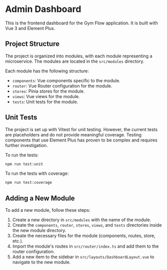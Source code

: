 # Admin Dashboard

This is the frontend dashboard for the Gym Flow application. It is built with Vue 3 and Element Plus.

## Project Structure

The project is organized into modules, with each module representing a microservice. The modules are located in the `src/modules` directory.

Each module has the following structure:

-   `components`: Vue components specific to the module.
-   `router`: Vue Router configuration for the module.
-   `stores`: Pinia stores for the module.
-   `views`: Vue views for the module.
-   `tests`: Unit tests for the module.

## Unit Tests

The project is set up with Vitest for unit testing. However, the current tests are placeholders and do not provide meaningful coverage. Testing components that use Element Plus has proven to be complex and requires further investigation.

To run the tests:

```bash
npm run test:unit
```

To run the tests with coverage:

```bash
npm run test:coverage
```

## Adding a New Module

To add a new module, follow these steps:

1.  Create a new directory in `src/modules` with the name of the module.
2.  Create the `components`, `router`, `stores`, `views`, and `tests` directories inside the new module directory.
3.  Create the necessary files for the module (components, routes, store, etc.).
4.  Import the module's routes in `src/router/index.ts` and add them to the router configuration.
5.  Add a new item to the sidebar in `src/layouts/DashboardLayout.vue` to navigate to the new module.